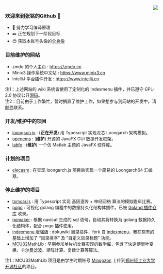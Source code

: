 <img align="right" src="https://github-readme-stats.vercel.app/api?username=zmdo&show_icons=true&icon_color=CE1D2D&text_color=718096&bg_color=ffffff&hide_title=true" />

### 欢迎来到张铭的Github 👋
- 📖 努力学习编译原理
- ✒️ 正在规划下一阶段目标
- 😍 获取本账号头像的[全身像](https://github.com/zmdo/zmdo/blob/master/%E3%81%BF%E3%82%86%E3%81%8D%20(%E7%94%BB%E5%B8%88-%E5%96%B5%E5%92%95%E5%85%88%E6%A3%AE).jpg)

### 目前维护的网站
- zmdo 的个人主页 : https://zmdo.cn
- Minix3 操作系统中文站 : https://www.minix3.cn
- IntelliJ 平台插件开发 : https://www.intellij.cn

注1：上述网站的 wiki 系统皆使用了定制化的 Indexmenu 插件，并已遵守 GPL-2.0 协议公开[源码](https://github.com/zmdo/indexmenu)。\
注2：目前由于工作繁忙，暂时搁置了维护工作，如果想参与到网站的开发中，请[邮件](mailto://i@zmdo.cn)联系。

### 开发/维护中的项目
- [loongson.js](https://github.com/zmdo/loongson.js) : (**正在开发**) 用 Typescript 实现龙芯 Loongarch 架构模拟。
- [openems](https://github.com/zmdo/openems) : (**维护**) 开源的 JavaFX GUI 敏捷开发框架。
- [labfx](https://github.com/zmdo/labfx) : (**维护**) 一个仿 Matlab 主题的 JavaFX 控件库。

### 计划的项目
- [elecasm](https://github.com/zmdo/elecasm) : 在实现 loongarch.js 项目后实现一个简易的 Loongarch64 汇编器。

### 停止维护的项目
- [tomcar.js](https://github.com/zmdo/tomcar.js) : 用 Typescript 实现 基因遗传 + 神经网络 算法的模拟跑车比赛。
- [pogo](https://github.com/zmdo/pogo) : 可视化 golang 编程中的数据持久化结构体插件。已被 [Goland 插件仓库](https://plugins.jetbrains.com/plugin/16372-pogo) 收录。
- [pomaker](https://github.com/zmdo/pomaker) : 根据 navicat 生成的 sql 语句，自动其将转换为 golang 数据持久化结构体，配合 pogo 插件使用。
- [indexmenu 增强版](https://github.com/zmdo/indexmenu) : dokuwiki 目录插件，fork 自 [indexmenu](https://github.com/samuelet/indexmenu)，我在原有的基础上增加了 “目录排序” 及 “自定义目录标题” 功能。
- [MCU32MathLib](https://github.com/openzzuli/MCU32MathLib) : 早期参加单片机比赛实现的数学库，包含了快速傅里叶变换、卡尔曼滤波、矩阵计算、复数计算等算法。

注1：MCU32MathLib 项目是由学生时期账号 [Mingozon](https://github.com/MingoZon) 上传到[郑州轻工业大学开源社区](https://github.com/openzzuli)的项目。
